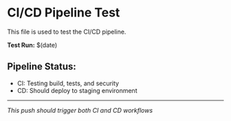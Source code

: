 # CI/CD Pipeline Test

This file is used to test the CI/CD pipeline.

**Test Run:** $(date)

## Pipeline Status:
- CI: Testing build, tests, and security
- CD: Should deploy to staging environment

---
*This push should trigger both CI and CD workflows*
